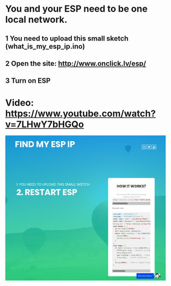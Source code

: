 # You and your ESP need to be one local network.


## 1 You need to upload this small sketch (what_is_my_esp_ip.ino)
## 2 Open the site: http://www.onclick.lv/esp/
## 3 Turn on ESP

# Video: https://www.youtube.com/watch?v=7LHwY7bHGQo
![alt text](https://github.com/renat2985/what_is_my_esp_ip/raw/master/screen.png "Screen")
